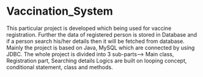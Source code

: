 # Vaccination_System
This particular project is developed which being used for vaccine registration. Further the data of registered person is stored in Database and 
if a person search his/her details then it will be fetched from database.
Mainly the project is based on Java, MySQL which are connected by using JDBC.
The whole project is divided into 3 sub-parts--> Main class, Registration part, Searching details
Logics are built on looping concept, conditional statement, class and methods.
